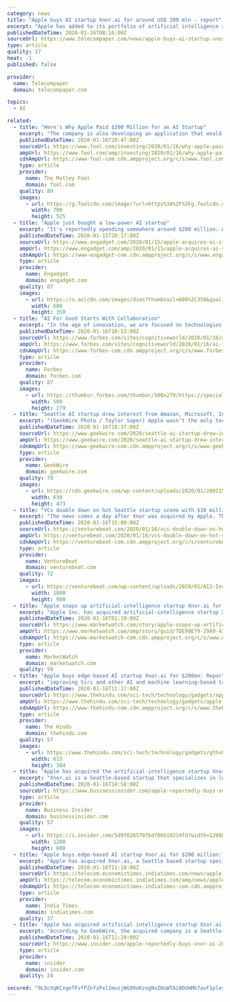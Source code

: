 ```yaml
---
category: news
title: "Apple buys AI startup Xnor.ai for around USD 200 mln - report"
excerpt: "Apple has added to its portfolio of artificial intelligence assets with the acquisition of Xnor.ai, a Seattle startup specialised in low-power, edge-based artificial intelligence tools, for around USD 200 million, GeekWire reported, citing sources with knowledge of the matter. Neither Xnor.ai nor Apple gave a comment on the matter. Xnor.ai co ..."
publishedDateTime: 2020-01-16T08:16:00Z
sourceUrl: https://www.telecompaper.com/news/apple-buys-ai-startup-xnorai-for-around-usd-200-mln-report--1322894
type: article
quality: 17
heat: -1
published: false

provider:
  name: Telecompaper
  domain: telecompaper.com

topics:
  - AI

related:
  - title: "Here's Why Apple Paid $200 Million for an AI Startup"
    excerpt: "The company is also developing an application that would help improve inventory management by monitoring shelves in retail stores. Previous advances include the development of an AI chip that can run for years using a tiny battery or even a small solar-powered cell. The technology Apple is gaining could be used to improve future versions of the ..."
    publishedDateTime: 2020-01-16T20:47:00Z
    sourceUrl: https://www.fool.com/investing/2020/01/16/why-apple-paid-200-million-for-ai-startup.aspx
    ampUrl: https://www.fool.com/amp/investing/2020/01/16/why-apple-paid-200-million-for-ai-startup.aspx
    cdnAmpUrl: https://www-fool-com.cdn.ampproject.org/c/s/www.fool.com/amp/investing/2020/01/16/why-apple-paid-200-million-for-ai-startup.aspx
    type: article
    provider:
      name: The Motley Fool
      domain: fool.com
    quality: 89
    images:
      - url: https://g.foolcdn.com/image/?url=https%3A%2F%2Fg.foolcdn.com%2Feditorial%2Fimages%2F553780%2Fa-circuit-board-with-a-chip-labeled-ai-at-the-center.jpg&w=700&op=resize
        width: 700
        height: 525
  - title: "Apple just bought a low-power AI startup"
    excerpt: "It's reportedly spending somewhere around $200 million. Apple has acquired another Seattle-based AI startup, Xnor.ai. The startup specializes in low-power edge-based tools that allow AI to operate on devices, rather than in the cloud. The tech could allow Apple to bring edge-based AI software to future iPhone models. Apple is giving its ..."
    publishedDateTime: 2020-01-15T20:17:00Z
    sourceUrl: https://www.engadget.com/2020/01/15/apple-acquires-ai-startup-xnorai/
    ampUrl: https://www.engadget.com/amp/2020/01/15/apple-acquires-ai-startup-xnorai/
    cdnAmpUrl: https://www-engadget-com.cdn.ampproject.org/c/s/www.engadget.com/amp/2020/01/15/apple-acquires-ai-startup-xnorai/
    type: article
    provider:
      name: Engadget
      domain: engadget.com
    quality: 87
    images:
      - url: https://o.aolcdn.com/images/dims?thumbnail=600%2C350&quality=80&image_uri=https%3A%2F%2Fo.aolcdn.com%2Fimages%2Fdims%3Fcrop%3D1999%252C1250%252C0%252C82%26quality%3D85%26format%3Djpg%26resize%3D1600%252C1001%26image_uri%3Dhttps%253A%252F%252Fs.yimg.com%252Fos%252Fcreatr-uploaded-images%252F2019-12%252F75e192d0-1788-11ea-bd6d-8c627f5d6001%26client%3Da1acac3e1b3290917d92%26signature%3D0f5131d5cb20591e0ad29fe556c9cce65e962445&client=amp-blogside-v2&signature=2e2945736063afc22e912be615a0a4c644f042ff
        width: 600
        height: 350
  - title: "AI For Good Starts With Collaboration"
    excerpt: "In the age of innovation, we are focused on technologies such as artificial intelligence, virtual reality, augmented reality, and more. Often the application of these technologies comes as an afterthought once the technology has been developed."
    publishedDateTime: 2020-01-16T10:53:00Z
    sourceUrl: https://www.forbes.com/sites/cognitiveworld/2020/01/16/ai-for-good-starts-with-collaboration/
    ampUrl: https://www.forbes.com/sites/cognitiveworld/2020/01/16/ai-for-good-starts-with-collaboration/amp/
    cdnAmpUrl: https://www-forbes-com.cdn.ampproject.org/c/s/www.forbes.com/sites/cognitiveworld/2020/01/16/ai-for-good-starts-with-collaboration/amp/
    type: article
    provider:
      name: Forbes
      domain: forbes.com
    quality: 87
    images:
      - url: https://thumbor.forbes.com/thumbor/500x279/https://specials-images.forbesimg.com/imageserve/5e202a29735f8c000799f8da/960x0.jpg?fit=scale
        width: 500
        height: 279
  - title: "Seattle AI startup drew interest from Amazon, Microsoft, Intel before selling to Apple"
    excerpt: "(GeekWire Photo / Taylor Soper) Apple wasn’t the only tech giant eyeing Xnor.ai. GeekWire broke the news on Wednesday that Apple acquired Seattle startup Xnor.ai, paying around $200 million for the three-year-old company that specializes in low-power, edge-based artificial intelligence tools. Exclusive: Apple acquires Xnor.ai, edge AI spin ..."
    publishedDateTime: 2020-01-16T18:37:00Z
    sourceUrl: https://www.geekwire.com/2020/seattle-ai-startup-drew-interest-amazon-microsoft-intel-selling-apple/
    ampUrl: https://www.geekwire.com/2020/seattle-ai-startup-drew-interest-amazon-microsoft-intel-selling-apple/amp/
    cdnAmpUrl: https://www-geekwire-com.cdn.ampproject.org/c/s/www.geekwire.com/2020/seattle-ai-startup-drew-interest-amazon-microsoft-intel-selling-apple/amp/
    type: article
    provider:
      name: GeekWire
      domain: geekwire.com
    quality: 79
    images:
      - url: https://cdn.geekwire.com/wp-content/uploads/2020/01/200115-xnor-door-630x473.jpg
        width: 630
        height: 473
  - title: "VCs double down on hot Seattle startup scene with $10 million Allen Institute AI Incubator investment"
    excerpt: "The news comes a day after Xnor was acquired by Apple. The edge computing AI startup was one of the first companies to receive financial support and mentorship from the incubator, and was reportedly acquired for roughly $200 million. The $10 million fund is being supported by Sequoia Capital, Kleiner Perkins, Madrona Venture Group, and Two ..."
    publishedDateTime: 2020-01-16T15:00:00Z
    sourceUrl: https://venturebeat.com/2020/01/16/vcs-double-down-on-hot-seattle-startup-scene-with-10-million-allen-institute-ai-incubator-investment/
    ampUrl: https://venturebeat.com/2020/01/16/vcs-double-down-on-hot-seattle-startup-scene-with-10-million-allen-institute-ai-incubator-investment/amp/
    cdnAmpUrl: https://venturebeat-com.cdn.ampproject.org/c/s/venturebeat.com/2020/01/16/vcs-double-down-on-hot-seattle-startup-scene-with-10-million-allen-institute-ai-incubator-investment/amp/
    type: article
    provider:
      name: VentureBeat
      domain: venturebeat.com
    quality: 72
    images:
      - url: https://venturebeat.com/wp-content/uploads/2020/01/AI2-Incubator-Team.jpg?fit=1800%2C900&strip=all
        width: 1800
        height: 900
  - title: "Apple snaps up artificial-intelligence startup Xnor.ai for about $200 million: reports"
    excerpt: "Apple Inc. has acquired artificial-intelligence startup Xnor.ai for a price near $200 million, according to reports Wednesday. The acquisition, which"
    publishedDateTime: 2020-01-16T01:19:00Z
    sourceUrl: https://www.marketwatch.com/story/apple-snaps-up-artificial-intelligence-startup-xnorai-for-about-200-million-reports-2020-01-15?mod=andrea-coombes-working-retirement
    ampUrl: https://www.marketwatch.com/amp/story/guid/7DE98E79-29A9-43A8-A665-C51489BC052E
    cdnAmpUrl: https://www-marketwatch-com.cdn.ampproject.org/c/s/www.marketwatch.com/amp/story/guid/7DE98E79-29A9-43A8-A665-C51489BC052E
    type: article
    provider:
      name: MarketWatch
      domain: marketwatch.com
    quality: 59
  - title: "Apple buys edge-based AI startup Xnor.ai for $200mn: Report"
    excerpt: "improving Siri and other AI and machine learning-based tasks Apple has acquired Xnor.ai, a Seattle based start-up specialised in low-power, edge-based artificial intelligence tools for around $200 million. “Apple buys smaller technology companies from time to time and we generally do not discuss our purpose or plans.” said Apple in a ..."
    publishedDateTime: 2020-01-16T11:17:00Z
    sourceUrl: https://www.thehindu.com/sci-tech/technology/gadgets/apple-buys-edge-based-ai-startup-xnorai-for-200mn-report/article30576553.ece
    ampUrl: https://www.thehindu.com/sci-tech/technology/gadgets/apple-buys-edge-based-ai-startup-xnorai-for-200mn-report/article30576553.ece/amp/
    cdnAmpUrl: https://www-thehindu-com.cdn.ampproject.org/c/s/www.thehindu.com/sci-tech/technology/gadgets/apple-buys-edge-based-ai-startup-xnorai-for-200mn-report/article30576553.ece/amp/
    type: article
    provider:
      name: The Hindu
      domain: thehindu.com
    quality: 57
    images:
      - url: https://www.thehindu.com/sci-tech/technology/gadgets/gthvb5/article30576552.ece/ALTERNATES/LANDSCAPE_615/16NETAPPLE
        width: 615
        height: 384
  - title: "Apple has acquired the artificial-intelligence startup Xnor.ai for a reported $200 million"
    excerpt: "Xnor.ai is a Seattle-based startup that specializes in low-power, edge-based artificial-intelligence tools."
    publishedDateTime: 2020-01-16T14:58:00Z
    sourceUrl: https://www.businessinsider.com/apple-reportedly-buys-xnor-ai-200-million-2020-1
    type: article
    provider:
      name: Business Insider
      domain: businessinsider.com
    quality: 57
    images:
      - url: https://i.insider.com/5d970285707bdf06b10224fd?width=1200&format=jpeg
        width: 1200
        height: 600
  - title: "Apple buys edge-based AI startup Xnor.ai for $200 million: Report"
    excerpt: "Apple has acquired Xnor.ai, a Seattle based startup specialised in low-power, edge-based artificial intelligence tools for around $200 million.IANS | January 16, 2020, 16:48 IST San Francisco: Apple has acquired Xnor.ai, a Seattle based startup specialised in low-power, edge-based artificial intelligence tools for around $200 million."
    publishedDateTime: 2020-01-16T11:18:00Z
    sourceUrl: https://telecom.economictimes.indiatimes.com/news/apple-buys-edge-based-ai-startup-xnor-ai-for-200-million-report/73299305
    ampUrl: https://telecom.economictimes.indiatimes.com/amp/news/apple-buys-edge-based-ai-startup-xnor-ai-for-200-million-report/73299305
    cdnAmpUrl: https://telecom-economictimes-indiatimes-com.cdn.ampproject.org/c/s/telecom.economictimes.indiatimes.com/amp/news/apple-buys-edge-based-ai-startup-xnor-ai-for-200-million-report/73299305
    type: article
    provider:
      name: India Times
      domain: indiatimes.com
    quality: 37
  - title: "Apple has acquired artificial intelligence startup Xnor.ai for a reported $200 million"
    excerpt: "According to GeekWire, the acquired company is a Seattle-based startup called Xnor.ai. that specializes in low-power, edge-based artificial intelligence tools. Bloomberg confirmed the acquisition with an Apple spokesman. Business Insider has contacted Apple and Xnor.ai for comment. Despite its acquisition by Apple, Xnor.ai owes its existence to ..."
    publishedDateTime: 2020-01-16T11:29:00Z
    sourceUrl: https://www.insider.com/apple-reportedly-buys-xnor-ai-200-million-2020-1
    type: article
    provider:
      name: insider
      domain: insider.com
    quality: 24

secured: "9LXcXqKCxgeTFvfPZnfzPxl2musjWG99xKzogNvZHuWTAi0OdmMk7avF1pleyEw1o5AYSquSB/2Suntfubv21UaskLdKhbJkot4lIoetJUfammVVZEO51vMOPkAOVxckFhNcfAqxAxUE4xa/WSSyVlRy+LNZ/eE5HKhpgxrXhFssmgZ5BEgYF9stsjgM9b8+wU1SD6L/2ubgqRGmfeXwog/Ou81ZHlNmkDkzrOT/oLCU/T7gA1HLEnUNzpAI7TKIn1HT+vqcwBP5nPbUxoVnOwzDTXXrc4RWlxFQu72dOSk=;Vdf8G5fbxASbOWVY/bIL8g=="
---
```


